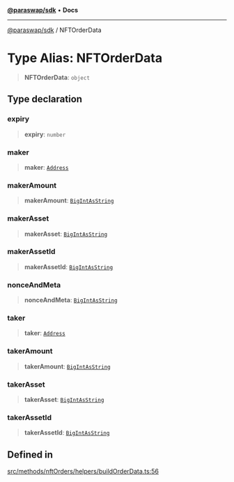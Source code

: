 [**@paraswap/sdk**](../README.md) • **Docs**

***

[@paraswap/sdk](../globals.md) / NFTOrderData

# Type Alias: NFTOrderData

> **NFTOrderData**: `object`

## Type declaration

### expiry

> **expiry**: `number`

### maker

> **maker**: [`Address`](Address.md)

### makerAmount

> **makerAmount**: [`BigIntAsString`](../-internal-/type-aliases/BigIntAsString.md)

### makerAsset

> **makerAsset**: [`BigIntAsString`](../-internal-/type-aliases/BigIntAsString.md)

### makerAssetId

> **makerAssetId**: [`BigIntAsString`](../-internal-/type-aliases/BigIntAsString.md)

### nonceAndMeta

> **nonceAndMeta**: [`BigIntAsString`](../-internal-/type-aliases/BigIntAsString.md)

### taker

> **taker**: [`Address`](Address.md)

### takerAmount

> **takerAmount**: [`BigIntAsString`](../-internal-/type-aliases/BigIntAsString.md)

### takerAsset

> **takerAsset**: [`BigIntAsString`](../-internal-/type-aliases/BigIntAsString.md)

### takerAssetId

> **takerAssetId**: [`BigIntAsString`](../-internal-/type-aliases/BigIntAsString.md)

## Defined in

[src/methods/nftOrders/helpers/buildOrderData.ts:56](https://github.com/paraswap/paraswap-sdk/blob/master/src/methods/nftOrders/helpers/buildOrderData.ts#L56)
